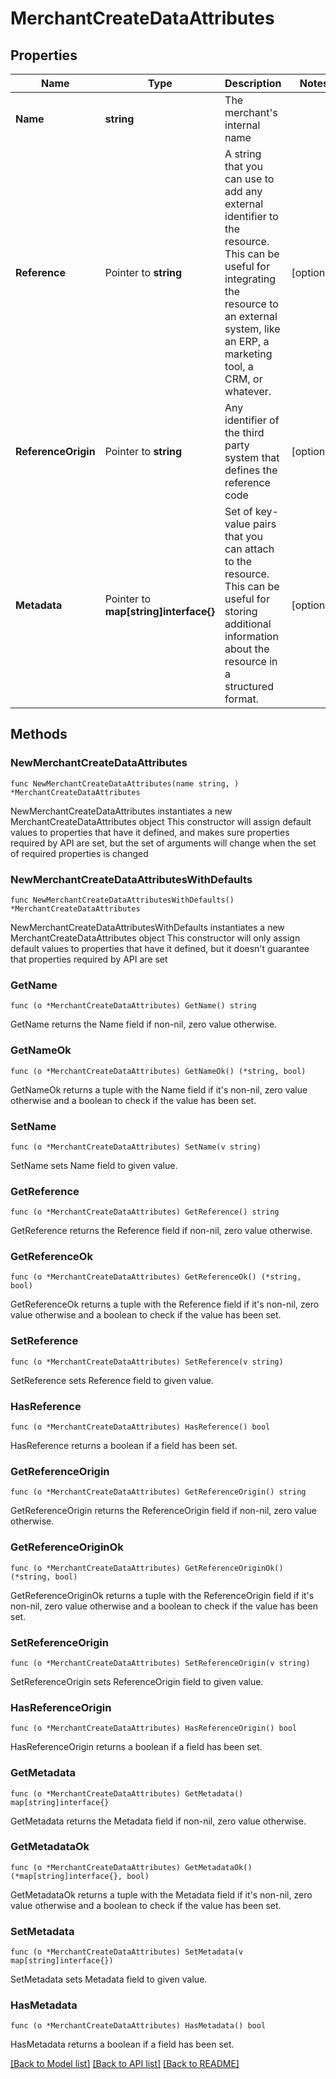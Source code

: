 # MerchantCreateDataAttributes

## Properties

Name | Type | Description | Notes
------------ | ------------- | ------------- | -------------
**Name** | **string** | The merchant&#39;s internal name | 
**Reference** | Pointer to **string** | A string that you can use to add any external identifier to the resource. This can be useful for integrating the resource to an external system, like an ERP, a marketing tool, a CRM, or whatever. | [optional] 
**ReferenceOrigin** | Pointer to **string** | Any identifier of the third party system that defines the reference code | [optional] 
**Metadata** | Pointer to **map[string]interface{}** | Set of key-value pairs that you can attach to the resource. This can be useful for storing additional information about the resource in a structured format. | [optional] 

## Methods

### NewMerchantCreateDataAttributes

`func NewMerchantCreateDataAttributes(name string, ) *MerchantCreateDataAttributes`

NewMerchantCreateDataAttributes instantiates a new MerchantCreateDataAttributes object
This constructor will assign default values to properties that have it defined,
and makes sure properties required by API are set, but the set of arguments
will change when the set of required properties is changed

### NewMerchantCreateDataAttributesWithDefaults

`func NewMerchantCreateDataAttributesWithDefaults() *MerchantCreateDataAttributes`

NewMerchantCreateDataAttributesWithDefaults instantiates a new MerchantCreateDataAttributes object
This constructor will only assign default values to properties that have it defined,
but it doesn't guarantee that properties required by API are set

### GetName

`func (o *MerchantCreateDataAttributes) GetName() string`

GetName returns the Name field if non-nil, zero value otherwise.

### GetNameOk

`func (o *MerchantCreateDataAttributes) GetNameOk() (*string, bool)`

GetNameOk returns a tuple with the Name field if it's non-nil, zero value otherwise
and a boolean to check if the value has been set.

### SetName

`func (o *MerchantCreateDataAttributes) SetName(v string)`

SetName sets Name field to given value.


### GetReference

`func (o *MerchantCreateDataAttributes) GetReference() string`

GetReference returns the Reference field if non-nil, zero value otherwise.

### GetReferenceOk

`func (o *MerchantCreateDataAttributes) GetReferenceOk() (*string, bool)`

GetReferenceOk returns a tuple with the Reference field if it's non-nil, zero value otherwise
and a boolean to check if the value has been set.

### SetReference

`func (o *MerchantCreateDataAttributes) SetReference(v string)`

SetReference sets Reference field to given value.

### HasReference

`func (o *MerchantCreateDataAttributes) HasReference() bool`

HasReference returns a boolean if a field has been set.

### GetReferenceOrigin

`func (o *MerchantCreateDataAttributes) GetReferenceOrigin() string`

GetReferenceOrigin returns the ReferenceOrigin field if non-nil, zero value otherwise.

### GetReferenceOriginOk

`func (o *MerchantCreateDataAttributes) GetReferenceOriginOk() (*string, bool)`

GetReferenceOriginOk returns a tuple with the ReferenceOrigin field if it's non-nil, zero value otherwise
and a boolean to check if the value has been set.

### SetReferenceOrigin

`func (o *MerchantCreateDataAttributes) SetReferenceOrigin(v string)`

SetReferenceOrigin sets ReferenceOrigin field to given value.

### HasReferenceOrigin

`func (o *MerchantCreateDataAttributes) HasReferenceOrigin() bool`

HasReferenceOrigin returns a boolean if a field has been set.

### GetMetadata

`func (o *MerchantCreateDataAttributes) GetMetadata() map[string]interface{}`

GetMetadata returns the Metadata field if non-nil, zero value otherwise.

### GetMetadataOk

`func (o *MerchantCreateDataAttributes) GetMetadataOk() (*map[string]interface{}, bool)`

GetMetadataOk returns a tuple with the Metadata field if it's non-nil, zero value otherwise
and a boolean to check if the value has been set.

### SetMetadata

`func (o *MerchantCreateDataAttributes) SetMetadata(v map[string]interface{})`

SetMetadata sets Metadata field to given value.

### HasMetadata

`func (o *MerchantCreateDataAttributes) HasMetadata() bool`

HasMetadata returns a boolean if a field has been set.


[[Back to Model list]](../README.md#documentation-for-models) [[Back to API list]](../README.md#documentation-for-api-endpoints) [[Back to README]](../README.md)


